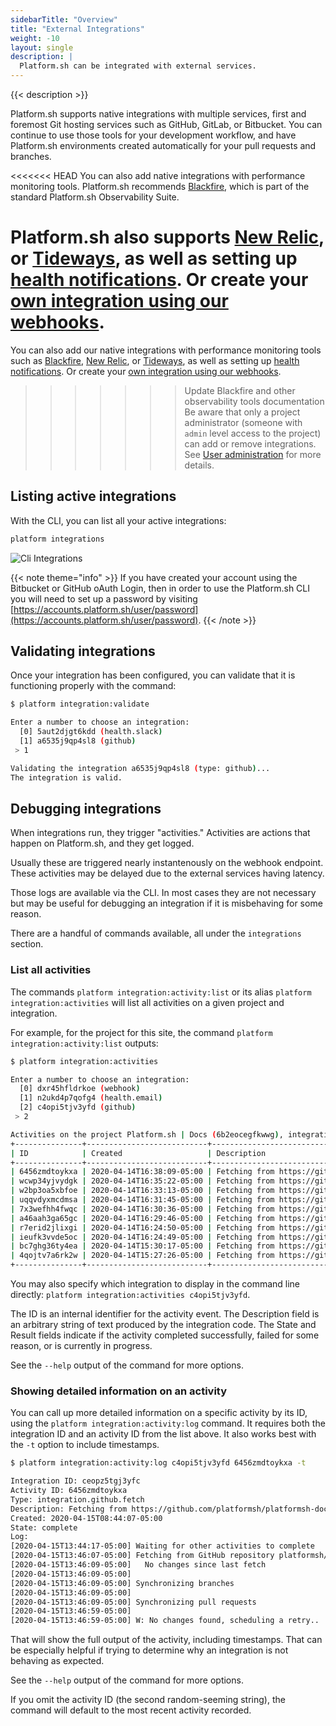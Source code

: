 ```yaml
---
sidebarTitle: "Overview"
title: "External Integrations"
weight: -10
layout: single
description: |
  Platform.sh can be integrated with external services.
---
```


{{< description >}}

Platform.sh supports native integrations with multiple services, first and foremost Git hosting services such as GitHub, GitLab, or Bitbucket.  You can continue to use those tools for your development workflow, and have Platform.sh environments created automatically for your pull requests and branches.

<<<<<<< HEAD
You can also add native integrations with performance monitoring tools. Platform.sh recommends [Blackfire](/integrations/observability/blackfire.md), which is part of the standard Platform.sh Observability Suite.

Platform.sh also supports [New Relic](/integrations/observability/new-relic/_index.md), or [Tideways](/integrations/observability/tideways.md), as well as setting up [health notifications](/integrations/notifications.md).  Or create your [own integration using our webhooks](/integrations/activity/webhooks.md).
=======
You can also add our native integrations with performance monitoring tools such as [Blackfire](/integrations/observability/blackfire.md), [New Relic](/integrations/observability/new-relic/_index.md), or [Tideways](/integrations/observability/tideways.md), as well as setting up [health notifications](/integrations/notifications.md).  Or create your [own integration using our webhooks](/integrations/activity/webhooks.md).
>>>>>>> Update Blackfire and other observability tools documentation
Be aware that only a project administrator (someone with `admin` level access to the project) can add or remove integrations.  See [User administration](/administration/users.md) for more details.

## Listing active integrations

With the CLI, you can list all your active integrations:

```bash
platform integrations
```

![Cli Integrations](/images/cli/cli-integrations.png "0.5")

{{< note theme="info" >}}
If you have created your account using the Bitbucket or GitHub oAuth Login, then in order to use the Platform.sh CLI you will need to set up a password by visiting [https://accounts.platform.sh/user/password](https://accounts.platform.sh/user/password).
{{< /note >}}

## Validating integrations

Once your integration has been configured, you can validate that it is functioning properly with the command:

```bash
$ platform integration:validate

Enter a number to choose an integration:
  [0] 5aut2djgt6kdd (health.slack)
  [1] a6535j9qp4sl8 (github)
 > 1

Validating the integration a6535j9qp4sl8 (type: github)...
The integration is valid.
```

## Debugging integrations

When integrations run, they trigger "activities."  Activities are actions that happen on Platform.sh, and they get logged.

Usually these are triggered nearly instantenously on the webhook endpoint. These activities may be delayed due to the external services having latency.

Those logs are available via the CLI.  In most cases they are not necessary but may be useful for debugging an integration if it is misbehaving for some reason.

There are a handful of commands available, all under the `integrations` section.

### List all activities

The commands `platform integration:activity:list` or its alias `platform integration:activities` will list all activities on a given project and integration.

For example, for the project for this site, the command `platform integration:activity:list` outputs:

```bash
$ platform integration:activities

Enter a number to choose an integration:
  [0] dxr45hfldrkoe (webhook)
  [1] n2ukd4p7qofg4 (health.email)
  [2] c4opi5tjv3yfd (github)
 > 2

Activities on the project Platform.sh | Docs (6b2eocegfkwwg), integration c4opi5tjv3yfd (github):
+---------------+---------------------------+-------------------------------------------------------------+----------+---------+
| ID            | Created                   | Description                                                 | State    | Result  |
+---------------+---------------------------+-------------------------------------------------------------+----------+---------+
| 6456zmdtoykxa | 2020-04-14T16:38:09-05:00 | Fetching from https://github.com/platformsh/platformsh-docs | complete | success |
| wcwp34yjvydgk | 2020-04-14T16:35:22-05:00 | Fetching from https://github.com/platformsh/platformsh-docs | complete | success |
| w2bp3oa5xbfoe | 2020-04-14T16:33:13-05:00 | Fetching from https://github.com/platformsh/platformsh-docs | complete | success |
| uqqvdyxmcdmsa | 2020-04-14T16:31:45-05:00 | Fetching from https://github.com/platformsh/platformsh-docs | complete | success |
| 7x3wefhh4fwqc | 2020-04-14T16:30:36-05:00 | Fetching from https://github.com/platformsh/platformsh-docs | complete | success |
| a46aah3ga65gc | 2020-04-14T16:29:46-05:00 | Fetching from https://github.com/platformsh/platformsh-docs | complete | success |
| r7erid2jlixgi | 2020-04-14T16:24:50-05:00 | Fetching from https://github.com/platformsh/platformsh-docs | complete | success |
| ieufk3vvde5oc | 2020-04-14T16:24:49-05:00 | Fetching from https://github.com/platformsh/platformsh-docs | complete | success |
| bc7ghg36ty4ea | 2020-04-14T15:30:17-05:00 | Fetching from https://github.com/platformsh/platformsh-docs | complete | success |
| 4qojtv7a6rk2w | 2020-04-14T15:27:26-05:00 | Fetching from https://github.com/platformsh/platformsh-docs | complete | success |
+---------------+---------------------------+-------------------------------------------------------------+----------+---------+
```

You may also specify which integration to display in the command line directly: `platform integration:activities c4opi5tjv3yfd`.

The ID is an internal identifier for the activity event.  The Description field is an arbitrary string of text produced by the integration code.  The State and Result fields indicate if the activity completed successfully, failed for some reason, or is currently in progress.

See the `--help` output of the command for more options.

### Showing detailed information on an activity

You can call up more detailed information on a specific activity by its ID, using the `platform integration:activity:log` command.  It requires both the integration ID and an activity ID from the list above.  It also works best with the `-t` option to include timestamps.

```bash
$ platform integration:activity:log c4opi5tjv3yfd 6456zmdtoykxa -t

Integration ID: ceopz5tgj3yfc
Activity ID: 6456zmdtoykxa
Type: integration.github.fetch
Description: Fetching from https://github.com/platformsh/platformsh-docs
Created: 2020-04-15T08:44:07-05:00
State: complete
Log:
[2020-04-15T13:44:17-05:00] Waiting for other activities to complete
[2020-04-15T13:46:07-05:00] Fetching from GitHub repository platformsh/platformsh-docs
[2020-04-15T13:46:09-05:00]   No changes since last fetch
[2020-04-15T13:46:09-05:00]
[2020-04-15T13:46:09-05:00] Synchronizing branches
[2020-04-15T13:46:09-05:00]
[2020-04-15T13:46:09-05:00] Synchronizing pull requests
[2020-04-15T13:46:59-05:00]
[2020-04-15T13:46:59-05:00] W: No changes found, scheduling a retry..
```

That will show the full output of the activity, including timestamps.  That can be especially helpful if trying to determine why an integration is not behaving as expected.

See the `--help` output of the command for more options.

If you omit the activity ID (the second random-seeming string), the command will default to the most recent activity recorded.
